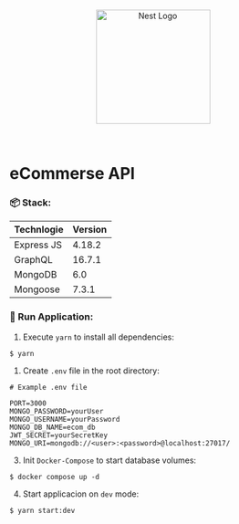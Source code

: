 <br>
<p align="center">
  <a href="https://nodejs.org/en/" target="blank"><img src="https://nodejs.org/static/images/logo.svg" width="200" alt="Nest Logo" /></a>
</p>
<br>

# eCommerse API

### 📦 Stack:
| Technlogie | Version |
|------|---------|
| Express JS | 4.18.2 |
| GraphQL | 16.7.1 |
| MongoDB | 6.0 |
| Mongoose | 7.3.1 |


### 🚀 Run Application:

1. Execute `yarn` to install all dependencies:
```
$ yarn
```
1. Create `.env` file in the root directory:
```
# Example .env file

PORT=3000
MONGO_PASSWORD=yourUser
MONGO_USERNAME=yourPassword
MONGO_DB_NAME=ecom_db
JWT_SECRET=yourSecretKey
MONGO_URI=mongodb://<user>:<password>@localhost:27017/
```
3. Init `Docker-Compose` to start database volumes:
```
$ docker compose up -d
```
4. Start applicacion on `dev` mode:
```
$ yarn start:dev
```